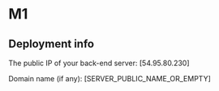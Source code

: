 # M1

## Deployment info

The public IP of your back-end server: [54.95.80.230]

Domain name (if any): [SERVER_PUBLIC_NAME_OR_EMPTY]
